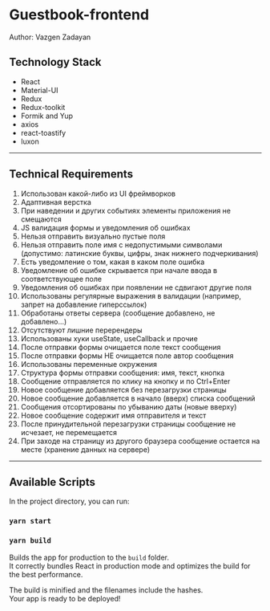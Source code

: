 # Guestbook-frontend

Author: Vazgen Zadayan

## Technology Stack

- React
- Material-UI
- Redux
- Redux-toolkit
- Formik and Yup
- axios
- react-toastify
- luxon
__________________________________________________________________

## Technical Requirements

1. Использован какой-либо из UI фреймворков
2. Адаптивная верстка
3. При наведении и других событиях элементы приложения не смещаются
4. JS валидация формы и уведомления об ошибках
5. Нельзя отправить визуально пустые поля
6. Нельзя отправить поле имя с недопустимыми символами (допустимо: латинские буквы, цифры, знак нижнего подчеркивания)
7. Есть уведомление о том, какая в каком поле ошибка
8. Уведомление об ошибке скрывается при начале ввода в соответствующее поле
9. Уведомления об ошибках при появлении не сдвигают другие поля
10. Использованы регулярные выражения в валидации (например, запрет  на добавление гиперссылок)
11. Обработаны ответы сервера (сообщение добавлено, не добавлено...)
12. Отсутствуют лишние перерендеры
13. Использованы хуки useState, useCallback и прочие
14. После отправки формы очищается поле текст сообщения
15. После отправки формы НЕ очищается поле автор сообщения
16. Использованы переменные окружения
17. Структура формы отправки сообщения: имя, текст, кнопка
17. Сообщение отправляется по клику на кнопку и по Ctrl+Enter
17. Новое сообщение добавляется без перезагрузки страницы
17. Новое сообщение добавляется в начало (вверх) списка сообщений
17. Сообщения отсортированы по убыванию даты (новые вверху)
17. Новое сообщение содержит имя отправителя и текст
17. После принудительной перезагрузки страницы сообщение не исчезает, не перемещается
17. При заходе на страницу из другого браузера сообщение остается на месте (хранение данных на сервере)
_________________________________________________________

## Available Scripts

In the project directory, you can run:

### `yarn start`

### `yarn build`

Builds the app for production to the `build` folder.\
It correctly bundles React in production mode and optimizes the build for the best performance.

The build is minified and the filenames include the hashes.\
Your app is ready to be deployed!